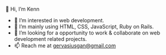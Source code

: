 👋 Hi, I’m Kenn
- 👀 I’m interested in web development.
- 🌱 I’m mainly using HTML, CSS, JavaScript, Ruby on Rails.
- 💞️ I’m looking for a opportunity to work & collaborate on web development related projects.
- 📫 Reach me at gervasiusgan@gmail.com
